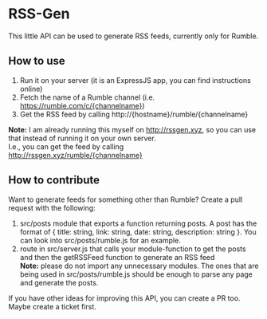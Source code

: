 # RSS-Gen

This little API can be used to generate RSS feeds, currently only for Rumble.

## How to use

1. Run it on your server (it is an ExpressJS app, you can find instructions online)
2. Fetch the name of a Rumble channel (i.e. https://rumble.com/c/{channelname})
3. Get the RSS feed by calling http://{hostname}/rumble/{channelname}

**Note:** I am already running this myself on http://rssgen.xyz, so you can use that instead of running it on your own server.\
I.e., you can get the feed by calling http://rssgen.xyz/rumble/{channelname}

## How to contribute

Want to generate feeds for something other than Rumble?
Create a pull request with the following:
1. src/posts module that exports a function returning posts. A post has the format of { title: string, link: string, date: string, description: string }. You can look into src/posts/rumble.js for an example.
2. route in src/server.js that calls your module-function to get the posts and then the getRSSFeed function to generate an RSS feed\
**Note:** please do not import any unnecessary modules. The ones that are being used in src/posts/rumble.js should be enough to parse any page and generate the posts.

If you have other ideas for improving this API, you can create a PR too. Maybe create a ticket first.
